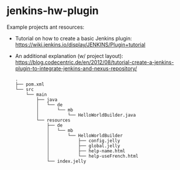 # jenkins-hw-plugin

Example projects ant resources:
- Tutorial on how to create a basic Jenkins plugin:
https://wiki.jenkins.io/display/JENKINS/Plugin+tutorial

- An additional explanation (w/ project layout):
https://blog.codecentric.de/en/2012/08/tutorial-create-a-jenkins-plugin-to-integrate-jenkins-and-nexus-repository/

    ```
    .
    ├── pom.xml
    └── src
        └── main
            ├── java
            │   └── de
            │       └── mb
            │           └── HelloWorldBuilder.java
            └── resources
                ├── de
                │   └── mb
                │       └── HelloWorldBuilder
                │           ├── config.jelly
                │           ├── global.jelly
                │           ├── help-name.html
                │           └── help-useFrench.html
                └── index.jelly
    ```
